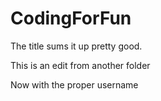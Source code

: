 # CodingForFun
The title sums it up pretty good.


This is an edit from another folder

Now with the proper username

